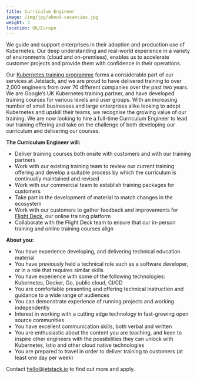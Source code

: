```yaml
---
title: Curriculum Engineer
image: /img/jpg/about-vacancies.jpg
weight: 3
location: UK/Europe
---
```



We guide and support enterprises in their adoption and production use of Kubernetes. Our deep understanding and real-world experience in a variety of environments (cloud and on-premises), enables us to accelerate customer projects and provide them with confidence in their operations.

Our [Kubernetes training programme](https://www.jetstack.io/training/) forms a considerable part of our services at Jetstack, and we are proud to have delivered training to over 2,000 engineers from over 70 different companies over the past two years. We are Google’s UK Kubernetes training partner, and have developed training courses for various levels and user groups. With an increasing number of small businesses and large enterprises alike looking to adopt Kubernetes and upskill their teams, we recognise the growing value of our training. We are now looking to hire a full-time Curriculum Engineer to lead our training offering and take on the challenge of both developing our curriculum and delivering our courses. 

**The Curriculum Engineer will:** 

* Deliver training courses both onsite with customers and with our training partners
* Work with our existing training team to review our current training offering and develop a suitable process by which the curriculum is continually maintained and revised 
* Work with our commercial team to establish training packages for customers
* Take part in the development of material to match changes in the ecosystem
* Work with our customers to gather feedback and improvements for [Flight Deck](https://www.jetstack.io/subscription/#training), our online training platform 
* Collaborate with the Flight Deck team to ensure that our in-person training and online training courses align 


**About you:** 

* You have experience developing, and delivering technical education material 
* You have previously held a technical role such as a software developer, or in a role that requires similar skills 
* You have experience with some of the following technologies: Kubernetes, Docker, Go, public cloud, CI/CD
* You are comfortable presenting and offering technical instruction and guidance to a wide range of audiences 
* You can demonstrate experience of running projects and working independently 
* Interest in working with a cutting edge technology in fast-growing open source communities
* You have excellent communication skills, both verbal and written 
* You are enthusiastic about the content you are teaching, and keen to inspire other engineers with the possibilities they can unlock with Kubernetes, Istio and other cloud native technologies
* You are prepared to travel in order to deliver training to customers (at least one day per week) 


Contact <a href="mailto:hello@jetstack.io">hello@jetstack.io</a> to find out more and apply.